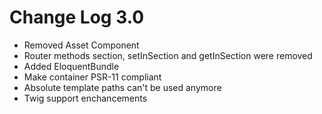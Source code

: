 
# Change Log 3.0

- Removed Asset Component
- Router methods section, setInSection and getInSection were removed
- Added EloquentBundle
- Make container PSR-11 compliant
- Absolute template paths can't be used anymore
- Twig support enchancements